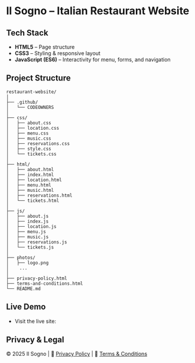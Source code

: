 # Il Sogno – Italian Restaurant Website

## Tech Stack
- **HTML5** – Page structure  
- **CSS3** – Styling & responsive layout  
- **JavaScript (ES6)** – Interactivity for menu, forms, and navigation  

## Project Structure

```
restaurant-website/
│
├── .github/
│   └── CODEOWNERS                 
│
├── css/                           
│   ├── about.css
│   ├── location.css
│   ├── menu.css
│   ├── music.css
│   ├── reservations.css
│   ├── style.css                  
│   └── tickets.css
│
├── html/                          
│   ├── about.html
│   ├── index.html                 
│   ├── location.html
│   ├── menu.html
│   ├── music.html
│   ├── reservations.html
│   └── tickets.html
│
├── js/                            
│   ├── about.js
│   ├── index.js
│   ├── location.js
│   ├── menu.js
│   ├── music.js
│   ├── reservations.js
│   └── tickets.js
│
├── photos/                       
│   ├── logo.png
│    ...
│ 
├── privacy-policy.html            
├── terms-and-conditions.html      
└── README.md                      
```


## Live Demo
- Visit the live site:

##  Privacy & Legal
© 2025 Il Sogno | 📄 [Privacy Policy](PRIVACY_POLICY.md) | 📄 [Terms & Conditions](TERMS_AND_CONDITIONS.md)
